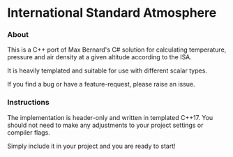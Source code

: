 # International Standard Atmosphere

### About

This is a C++ port of Max Bernard's C# solution for calculating temperature, pressure and air density at a given altitude according to the ISA.

It is heavily templated and suitable for use with different scalar types.

If you find a bug or have a feature-request, please raise an issue.

### Instructions

The implementation is header-only and written in templated C++17. You should not need to make any adjustments to your project settings or compiler flags. 

Simply include it in your project and you are ready to start!
